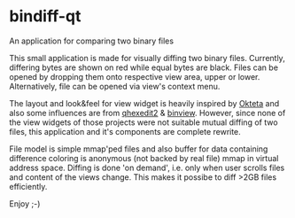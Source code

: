 # bindiff-qt
An application for comparing two binary files

This small application is made for visually diffing two binary files. Currently, differing bytes are shown on red while equal bytes are black. Files can be opened by dropping them onto respective view area, upper or lower. Alternatively, file can be opened via view's context menu.

The layout and look&feel for view widget is heavily inspired by [Okteta](https://utils.kde.org/projects/okteta/) and also some influences are from [qhexedit2](https://github.com/Simsys/qhexedit2) & [binview](https://github.com/vurdalakov/abandoned). However, since none of the view widgets of those projects were not suitable mutual diffing of two files, this application and it's components are complete rewrite.

File model is simple mmap'ped files and also buffer for data containing difference coloring is anonymous (not backed by real file) mmap in virtual address space. Diffing is done 'on demand', i.e. only when user scrolls files and content of the views change. This makes it possibe to diff >2GB files efficiently.

Enjoy ;-)
